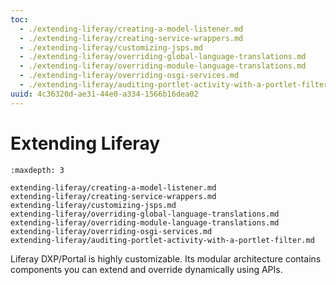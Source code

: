 ```yaml
---
toc:
  - ./extending-liferay/creating-a-model-listener.md
  - ./extending-liferay/creating-service-wrappers.md
  - ./extending-liferay/customizing-jsps.md
  - ./extending-liferay/overriding-global-language-translations.md
  - ./extending-liferay/overriding-module-language-translations.md
  - ./extending-liferay/overriding-osgi-services.md
  - ./extending-liferay/auditing-portlet-activity-with-a-portlet-filter.md
uuid: 4c36320d-ae31-44e0-a334-1566b16dea02
---
```

# Extending Liferay

```{toctree}
:maxdepth: 3

extending-liferay/creating-a-model-listener.md
extending-liferay/creating-service-wrappers.md
extending-liferay/customizing-jsps.md
extending-liferay/overriding-global-language-translations.md
extending-liferay/overriding-module-language-translations.md
extending-liferay/overriding-osgi-services.md
extending-liferay/auditing-portlet-activity-with-a-portlet-filter.md
```

Liferay DXP/Portal is highly customizable. Its modular architecture contains components you can extend and override dynamically using APIs.
